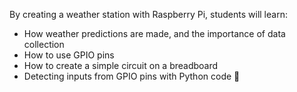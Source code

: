 By creating a weather station with Raspberry Pi, students will learn:

- How weather predictions are made, and the importance of data collection
- How to use GPIO pins
- How to create a simple circuit on a breadboard
- Detecting inputs from GPIO pins with Python code

